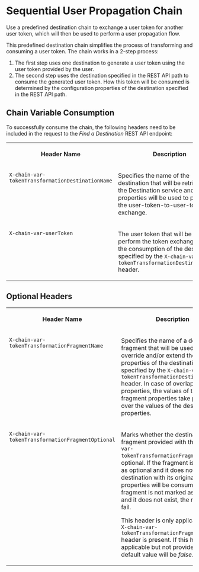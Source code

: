 <!-- loio13f633ee2a9645f5b1cbf9eb841784c0 -->

# Sequential User Propagation Chain

Use a predefined destination chain to exchange a user token for another user token, which will then be used to perform a user propagation flow.

This predefined destination chain simplifies the process of transforming and consuming a user token. The chain works in a 2-step process:

1.  The first step uses one destination to generate a user token using the user token provided by the user.
2.  The second step uses the destination specified in the REST API path to consume the generated user token. How this token will be consumed is determined by the configuration properties of the destination specified in the REST API path.



<a name="loio13f633ee2a9645f5b1cbf9eb841784c0__section_xdt_2sn_2gc"/>

## Chain Variable Consumption

To successfully consume the chain, the following headers need to be included in the request to the *Find a Destination* REST API endpoint:


<table>
<tr>
<th valign="top">

Header Name

</th>
<th valign="top">

Description

</th>
</tr>
<tr>
<td valign="top">

`X-chain-var-tokenTransformationDestinationName`

</td>
<td valign="top">

Specifies the name of the destination that will be retrieved by the Destination service and whose properties will be used to perform the user-token-to-user-token exchange.

</td>
</tr>
<tr>
<td valign="top">

`X-chain-var-userToken`

</td>
<td valign="top">

The user token that will be used to perform the token exchange during the consumption of the destination specified by the `X-chain-var-tokenTransformationDestinationName` header.

</td>
</tr>
</table>



<a name="loio13f633ee2a9645f5b1cbf9eb841784c0__section_bhp_2sn_2gc"/>

## Optional Headers


<table>
<tr>
<th valign="top">

Header Name

</th>
<th valign="top">

Description

</th>
</tr>
<tr>
<td valign="top">

`X-chain-var-tokenTransformationFragmentName` 

</td>
<td valign="top">

Specifies the name of a destination fragment that will be used to override and/or extend the properties of the destination specified by the `X-chain-var-tokenTransformationDestinationName` header. In case of overlapping properties, the values of the fragment properties take priority over the values of the destination properties.

</td>
</tr>
<tr>
<td valign="top">

`X-chain-var-tokenTransformationFragmentOptional` 

</td>
<td valign="top">

Marks whether the destination fragment provided with the `X-chain-var-tokenTransformationFragmentName` is optional. If the fragment is marked as optional and it does not exist, the destination with its original properties will be consumed. If the fragment is not marked as optional and it does not exist, the request will fail.

This header is only applicable if the `X-chain-var-tokenTransformationFragmentName` header is present. If this header is applicable but not provided, the default value will be *false*.

</td>
</tr>
</table>

